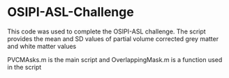 # OSIPI-ASL-Challenge
This code was used to complete the OSIPI-ASL challenge. The script provides the mean and SD values of partial volume corrected grey matter and white matter values 

PVCMAsks.m is the main script and OverlappingMask.m is a function used in the script
